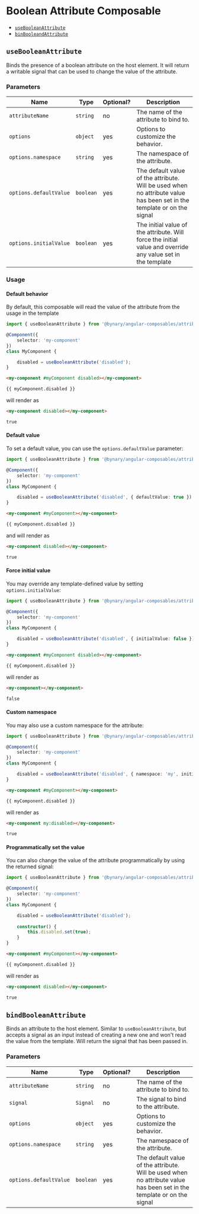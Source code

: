 # Boolean Attribute Composable

- [`useBooleanAttribute`](#usebooleanattribute)
- [`binBooleandAttribute`](#bindbooleanattribute)

## `useBooleanAttribute`

Binds the presence of a boolean attribute on the host element.
It will return a writable signal that can be used to change the value of the attribute.

### Parameters

| Name                   | Type      | Optional? | Description                                                                                                            |
|------------------------|-----------|-----------|------------------------------------------------------------------------------------------------------------------------|
| `attributeName`        | `string`  | no        | The name of the attribute to bind to.                                                                                  |
| `options`              | `object`  | yes       | Options to customize the behavior.                                                                                     |
| `options.namespace`    | `string`  | yes       | The namespace of the attribute.                                                                                        |
| `options.defaultValue` | `boolean` | yes       | The default value of the attribute. Will be used when no attribute value has been set in the template or on the signal |
| `options.initialValue` | `boolean` | yes       | The initial value of the attribute. Will force the initial value and override any value set in the template            |

### Usage

#### Default behavior

By default, this composable will read the value of the attribute from the usage in the template

```ts
import { useBooleanAttribute } from '@bynary/angular-composables/attribute';

@Component({
    selector: 'my-component'
})
class MyComponent {

    disabled = useBooleanAttribute('disabled');
}
```

```html
<my-component #myComponent disabled></my-component>

{{ myComponent.disabled }}
```

will render as

```html
<my-component disabled></my-component>

true
```

#### Default value

To set a default value, you can use the `options.defaultValue` parameter:

```ts
import { useBooleanAttribute } from '@bynary/angular-composables/attribute';

@Component({
    selector: 'my-component'
})
class MyComponent {

    disabled = useBooleanAttribute('disabled', { defaultValue: true });
}
```

```html
<my-component #myComponent></my-component>

{{ myComponent.disabled }}
```

and will render as

```html
<my-component disabled></my-component>

true
```

#### Force initial value

You may override any template-defined value by setting `options.initialValue`:

```ts
import { useBooleanAttribute } from '@bynary/angular-composables/attribute';

@Component({
    selector: 'my-component'
})
class MyComponent {

    disabled = useBooleanAttribute('disabled', { initialValue: false });
}
```

```html
<my-component #myComponent disabled></my-component>

{{ myComponent.disabled }}
```

will render as

```html
<my-component></my-component>

false
```

#### Custom namespace

You may also use a custom namespace for the attribute:

```ts
import { useBooleanAttribute } from '@bynary/angular-composables/attribute';

@Component({
    selector: 'my-component'
})
class MyComponent {

    disabled = useBooleanAttribute('disabled', { namespace: 'my', initialValue: true });
}
```

```html
<my-component #myComponent></my-component>

{{ myComponent.disabled }}
```

will render as

```html
<my-component my:disabled></my-component>

true
```

#### Programmatically set the value

You can also change the value of the attribute programmatically by using the returned signal:

```ts
import { useBooleanAttribute } from '@bynary/angular-composables/attribute';

@Component({
    selector: 'my-component'
})
class MyComponent {

    disabled = useBooleanAttribute('disabled');
    
    constructor() {
        this.disabled.set(true);
    }
}
```

```html
<my-component #myComponent></my-component>

{{ myComponent.disabled }}
```

will render as

```html
<my-component disabled></my-component>

true
```

## `bindBooleanAttribute`

Binds an attribute to the host element. Similar to `useBooleanAttribute`, but accepts a signal as an input instead of creating a new one and won't read the value from the template.
Will return the signal that has been passed in.

### Parameters

| Name                   | Type      | Optional? | Description                                                                                                            |
|------------------------|-----------|-----------|------------------------------------------------------------------------------------------------------------------------|
| `attributeName`        | `string`  | no        | The name of the attribute to bind to.                                                                                  |
| `signal`               | `Signal`  | no        | The signal to bind to the attribute.                                                                                   |
| `options`              | `object`  | yes       | Options to customize the behavior.                                                                                     |
| `options.namespace`    | `string`  | yes       | The namespace of the attribute.                                                                                        |
| `options.defaultValue` | `boolean` | yes       | The default value of the attribute. Will be used when no attribute value has been set in the template or on the signal |

